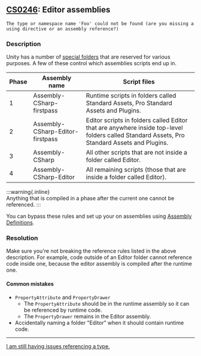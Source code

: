 ## [CS0246](https://docs.microsoft.com/en-us/dotnet/csharp/language-reference/compiler-messages/cs0246): Editor assemblies

```
The type or namespace name 'Foo' could not be found (are you missing a using directive or an assembly reference?)
```

### Description
Unity has a number of [special folders](https://docs.unity3d.com/Manual/ScriptCompileOrderFolders.html) that are reserved for various purposes. A few of these control which assemblies scripts end up in.

| Phase | Assembly name                    | Script files                                                                                                                                |
|-------|----------------------------------|---------------------------------------------------------------------------------------------------------------------------------------------|
| 1     | Assembly-CSharp-firstpass        | Runtime scripts in folders called Standard Assets, Pro Standard Assets and Plugins.                                                         |
| 2     | Assembly-CSharp-Editor-firstpass | Editor scripts in folders called Editor that are anywhere inside top-level folders called Standard Assets, Pro Standard Assets and Plugins. |
| 3     | Assembly-CSharp                  | All other scripts that are not inside a folder called Editor.                                                                               |
| 4     | Assembly-CSharp-Editor           | All remaining scripts (those that are inside a folder called Editor).                                                                       |

:::warning{.inline}  
Anything that is compiled in a phase after the current one cannot be referenced.
:::  

You can bypass these rules and set up your on assemblies using [Assembly Definitions](https://docs.unity3d.com/Manual/ScriptCompilationAssemblyDefinitionFiles.html).

### Resolution

Make sure you're not breaking the reference rules listed in the above description. For example, code outside of an Editor folder cannot reference code inside one, because the editor assembly is compiled after the runtime one.  

#### Common mistakes
- `PropertyAttribute` and `PropertyDrawer`
  - The `PropertyAttribute` should be in the runtime assembly so it can be referenced by runtime code.
  - The `PropertyDrawer` remains in the Editor assembly.
- Accidentally naming a folder "Editor" when it should contain runtime code.

---

[I am still having issues referencing a type.](CS0246%20Other%20Considerations.md)
